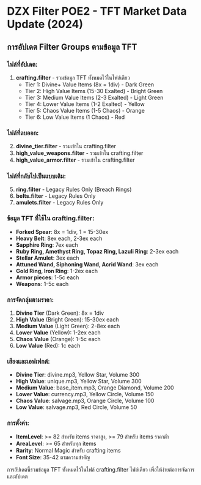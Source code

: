 # DZX Filter POE2 - TFT Market Data Update (2024)

## การอัปเดต Filter Groups ตามข้อมูล TFT

### ไฟล์ที่อัปเดต:

1. **crafting.filter** - รวมข้อมูล TFT ทั้งหมดไว้ในไฟล์เดียว
   - Tier 1: Divine+ Value Items (8x = 1div) - Dark Green
   - Tier 2: High Value Items (15-30 Exalted) - Bright Green  
   - Tier 3: Medium Value Items (2-3 Exalted) - Light Green
   - Tier 4: Lower Value Items (1-2 Exalted) - Yellow
   - Tier 5: Chaos Value Items (1-5 Chaos) - Orange
   - Tier 6: Low Value Items (1 Chaos) - Red

### ไฟล์ที่ลบออก:

2. **divine_tier.filter** - รวมเข้าใน crafting.filter
3. **high_value_weapons.filter** - รวมเข้าใน crafting.filter
4. **high_value_armor.filter** - รวมเข้าใน crafting.filter

### ไฟล์ที่กลับไปเป็นแบบเดิม:

5. **ring.filter** - Legacy Rules Only (Breach Rings)
6. **belts.filter** - Legacy Rules Only
7. **amulets.filter** - Legacy Rules Only

### ข้อมูล TFT ที่ใช้ใน crafting.filter:

- **Forked Spear**: 8x = 1div, 1 = 15-30ex
- **Heavy Belt**: 8ex each, 2-3ex each
- **Sapphire Ring**: 7ex each
- **Ruby Ring, Amethyst Ring, Topaz Ring, Lazuli Ring**: 2-3ex each
- **Stellar Amulet**: 3ex each
- **Attuned Wand, Siphoning Wand, Acrid Wand**: 3ex each
- **Gold Ring, Iron Ring**: 1-2ex each
- **Armor pieces**: 1-5c each
- **Weapons**: 1-5c each

### การจัดกลุ่มตามราคา:

1. **Divine Tier** (Dark Green): 8x = 1div
2. **High Value** (Bright Green): 15-30ex each
3. **Medium Value** (Light Green): 2-8ex each
4. **Lower Value** (Yellow): 1-2ex each
5. **Chaos Value** (Orange): 1-5c each
6. **Low Value** (Red): 1c each

### เสียงและเอฟเฟกต์:

- **Divine Tier**: divine.mp3, Yellow Star, Volume 300
- **High Value**: unique.mp3, Yellow Star, Volume 300
- **Medium Value**: base_item.mp3, Orange Diamond, Volume 200
- **Lower Value**: currency.mp3, Yellow Circle, Volume 150
- **Chaos Value**: salvage.mp3, Orange Circle, Volume 100
- **Low Value**: salvage.mp3, Red Circle, Volume 50

### การตั้งค่า:

- **ItemLevel**: >= 82 สำหรับ items ราคาสูง, >= 79 สำหรับ items ราคาต่ำ
- **AreaLevel**: >= 65 สำหรับทุก items
- **Rarity**: Normal Magic สำหรับ crafting items
- **Font Size**: 35-42 ตามความสำคัญ

การอัปเดตนี้รวมข้อมูล TFT ทั้งหมดไว้ในไฟล์ crafting.filter ไฟล์เดียว เพื่อให้ง่ายต่อการจัดการและอัปเดต
